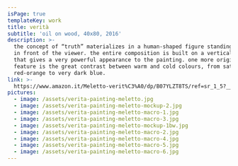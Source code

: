 ```yaml
---
isPage: true
templateKey: work
title: verità
subtitle: 'oil on wood, 40x80, 2016'
description: >-
  the concept of “truth” materializes in a human-shaped figure standing straight
  in front of the viewer. the entire composition is built on a vertical symmetry
  that gives a very powerful appearance to the painting. one more original
  feature is the great contrast between warm and cold colours, from saturated
  red-orange to very dark blue.
link: >-
  https://www.amazon.it/Meletto-verit%C3%A0/dp/B07YLZT8TS/ref=sr_1_5?__mk_it_IT=%C3%85M%C3%85%C5%BD%C3%95%C3%91&keywords=meletto+dipinto&qid=1570133868&s=kitchen&sr=1-5
pictures:
  - image: /assets/verita-painting-meletto.jpg
  - image: /assets/verita-painting-meletto-mockup-2.jpg
  - image: /assets/verita-painting-meletto-macro-1.jpg
  - image: /assets/verita-painting-meletto-macro-3.jpg
  - image: /assets/verita-painting-meletto-mockup-1bw.jpg
  - image: /assets/verita-painting-meletto-macro-2.jpg
  - image: /assets/verita-painting-meletto-macro-4.jpg
  - image: /assets/verita-painting-meletto-macro-5.jpg
  - image: /assets/verita-painting-meletto-macro-6.jpg
---
```


